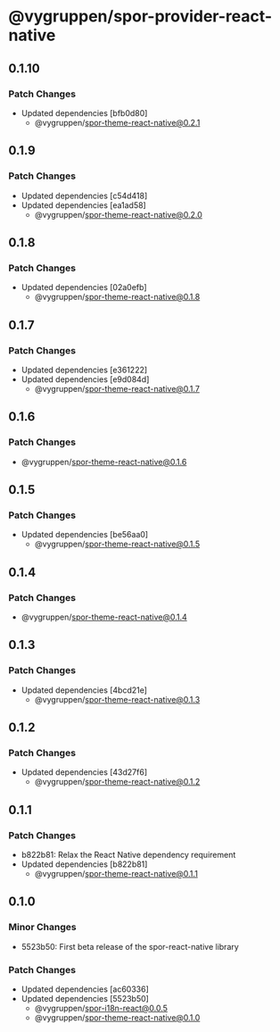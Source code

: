 # @vygruppen/spor-provider-react-native

## 0.1.10

### Patch Changes

- Updated dependencies [bfb0d80]
  - @vygruppen/spor-theme-react-native@0.2.1

## 0.1.9

### Patch Changes

- Updated dependencies [c54d418]
- Updated dependencies [ea1ad58]
  - @vygruppen/spor-theme-react-native@0.2.0

## 0.1.8

### Patch Changes

- Updated dependencies [02a0efb]
  - @vygruppen/spor-theme-react-native@0.1.8

## 0.1.7

### Patch Changes

- Updated dependencies [e361222]
- Updated dependencies [e9d084d]
  - @vygruppen/spor-theme-react-native@0.1.7

## 0.1.6

### Patch Changes

- @vygruppen/spor-theme-react-native@0.1.6

## 0.1.5

### Patch Changes

- Updated dependencies [be56aa0]
  - @vygruppen/spor-theme-react-native@0.1.5

## 0.1.4

### Patch Changes

- @vygruppen/spor-theme-react-native@0.1.4

## 0.1.3

### Patch Changes

- Updated dependencies [4bcd21e]
  - @vygruppen/spor-theme-react-native@0.1.3

## 0.1.2

### Patch Changes

- Updated dependencies [43d27f6]
  - @vygruppen/spor-theme-react-native@0.1.2

## 0.1.1

### Patch Changes

- b822b81: Relax the React Native dependency requirement
- Updated dependencies [b822b81]
  - @vygruppen/spor-theme-react-native@0.1.1

## 0.1.0

### Minor Changes

- 5523b50: First beta release of the spor-react-native library

### Patch Changes

- Updated dependencies [ac60336]
- Updated dependencies [5523b50]
  - @vygruppen/spor-i18n-react@0.0.5
  - @vygruppen/spor-theme-react-native@0.1.0

